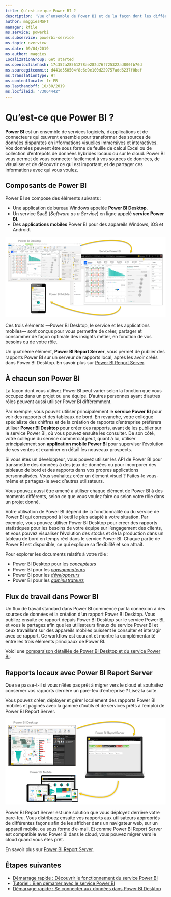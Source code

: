 ```yaml
---
title: Qu’est-ce que Power BI ?
description: 'Vue d’ensemble de Power BI et de la façon dont les différents composants s’intègrent : Power BI Desktop, le service Power BI, Power BI mobile, Report Server et Power BI Embedded.'
author: maggiesMSFT
manager: kfile
ms.service: powerbi
ms.subservice: powerbi-service
ms.topic: overview
ms.date: 09/04/2019
ms.author: maggies
LocalizationGroup: Get started
ms.openlocfilehash: 17c352a28561278ae282d76f725322ad800fb76d
ms.sourcegitcommit: d441d350504f8c6d9e100d229757add6237f0bef
ms.translationtype: HT
ms.contentlocale: fr-FR
ms.lasthandoff: 10/30/2019
ms.locfileid: "73064442"
---
```

# <a name="what-is-power-bi"></a>Qu’est-ce que Power BI ?
**Power BI** est un ensemble de services logiciels, d’applications et de connecteurs qui œuvrent ensemble pour transformer des sources de données disparates en informations visuelles immersives et interactives. Vos données peuvent être sous forme de feuille de calcul Excel ou de collection d’entrepôts de données hybrides locaux ou sur le cloud. Power BI vous permet de vous connecter facilement à vos sources de données, de visualiser et de découvrir ce qui est important, et de partager ces informations avec qui vous voulez.

## <a name="the-parts-of-power-bi"></a>Composants de Power BI
Power BI se compose des éléments suivants : 
- Une application de bureau Windows appelée **Power BI Desktop**.
- Un service SaaS (*Software as a Service*) en ligne appelé **service Power BI**. 
- Des **applications mobiles** Power BI pour des appareils Windows, iOS et Android.

![Power BI Desktop, service, mobile](media/power-bi-overview/power-bi-overview-blocks.png)

Ces trois éléments &mdash;Power BI Desktop, le service et les applications mobiles&mdash; sont conçus pour vous permettre de créer, partager et consommer de façon optimale des insights métier, en fonction de vos besoins ou de votre rôle.

Un quatrième élément, **Power BI Report Server**, vous permet de publier des rapports Power BI sur un serveur de rapports local, après les avoir créés dans Power BI Desktop. En savoir plus sur [Power BI Report Server](#on-premises-reporting-with-power-bi-report-server).

## <a name="how-power-bi-matches-your-role"></a>À chacun son Power BI
La façon dont vous utilisez Power BI peut varier selon la fonction que vous occupez dans un projet ou une équipe. D’autres personnes ayant d’autres rôles peuvent aussi utiliser Power BI différemment.

Par exemple, vous pouvez utiliser principalement le **service Power BI** pour voir des rapports et des tableaux de bord. En revanche, votre collègue spécialiste des chiffres et de la création de rapports d’entreprise préférera utiliser **Power BI Desktop** pour créer des rapports, avant de les publier sur le service Power BI, où vous pouvez ensuite les consulter. De son côté, votre collègue du service commercial peut, quant à lui, utiliser principalement son **application mobile Power BI** pour superviser l’évolution de ses ventes et examiner en détail les nouveaux prospects.

Si vous êtes un développeur, vous pouvez utiliser les API de Power BI pour transmettre des données à des jeux de données ou pour incorporer des tableaux de bord et des rapports dans vos propres applications personnalisées. Vous souhaitez créer un élément visuel ? Faites-le vous-même et partagez-le avec d’autres utilisateurs.  

Vous pouvez aussi être amené à utiliser chaque élément de Power BI à des moments différents, selon ce que vous voulez faire ou selon votre rôle dans un projet donné.

Votre utilisation de Power BI dépend de la fonctionnalité ou du service de Power BI qui correspond à l’outil le plus adapté à votre situation. Par exemple, vous pouvez utiliser Power BI Desktop pour créer des rapports statistiques pour les besoins de votre équipe sur l’engagement des clients, et vous pouvez visualiser l’évolution des stocks et de la production dans un tableau de bord en temps réel dans le service Power BI. Chaque partie de Power BI est disponible, ce qui explique sa flexibilité et son attrait.

Pour explorer les documents relatifs à votre rôle :
- Power BI Desktop pour les [*concepteurs*](../desktop-what-is-desktop.md)
- Power BI pour les [*consommateurs*](../consumer/end-user-consumer.md)
- Power BI pour les [*développeurs*](../developer/what-can-you-do.md)
- Power BI pour les [*administrateurs*](../service-admin-administering-power-bi-in-your-organization.md)

## <a name="the-flow-of-work-in-power-bi"></a>Flux de travail dans Power BI
Un flux de travail standard dans Power BI commence par la connexion à des sources de données et la création d’un rapport Power BI Desktop. Vous publiez ensuite ce rapport depuis Power BI Desktop sur le service Power BI, et vous le partagez afin que les utilisateurs finaux du service Power BI et ceux travaillant sur des appareils mobiles puissent le consulter et interagir avec ce rapport.
Ce workflow est courant et montre la complémentarité entre les trois éléments principaux de Power BI.

Voici une [comparaison détaillée de Power BI Desktop et du service Power BI](../designer/service-service-vs-desktop.md).

## <a name="on-premises-reporting-with-power-bi-report-server"></a>Rapports locaux avec Power BI Report Server

Que se passe-t-il si vous n’êtes pas prêt à migrer vers le cloud et souhaitez conserver vos rapports derrière un pare-feu d’entreprise ?  Lisez la suite.

Vous pouvez créer, déployer et gérer localement des rapports Power BI mobiles et paginés avec la gamme d’outils et de services prêts à l’emploi de Power BI Report Server.

![diagramme d’un déploiement local](media/power-bi-overview/power-bi-report-server2.png)

Power BI Report Server est une solution que vous déployez derrière votre pare-feu. Vous distribuez ensuite vos rapports aux utilisateurs appropriés de différentes façons afin de les afficher dans un navigateur web, sur un appareil mobile, ou sous forme d’e-mail. Et comme Power BI Report Server est compatible avec Power BI dans le cloud, vous pouvez migrer vers le cloud quand vous êtes prêt. 

En savoir plus sur [Power BI Report Server](../report-server/get-started.md).

## <a name="next-steps"></a>Étapes suivantes
- [Démarrage rapide : Découvrir le fonctionnement du service Power BI](../service-the-new-power-bi-experience.md)   
- [Tutoriel : Bien démarrer avec le service Power BI](../service-get-started.md)
- [Démarrage rapide : Se connecter aux données dans Power BI Desktop](../desktop-quickstart-connect-to-data.md)
